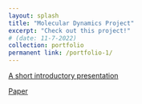 ```yaml
---
layout: splash
title: "Molecular Dynamics Project"
excerpt: "Check out this project!"
# (date: 11-7-2022) 
collection: portfolio
permanent link: /portfolio-1/
---
```




[A short introductory presentation](project1_files/Presentation_for_Reading_Group.pdf)


[Paper](https://openreview.net/group?id=ICML.cc/2021/Workshop/URL)
